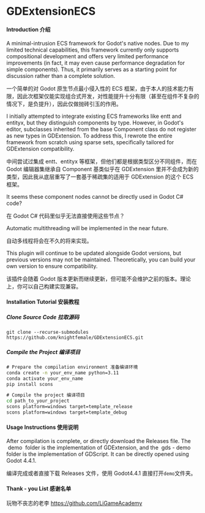 # GDExtensionECS

#### Introduction 介绍

A minimal-intrusion ECS framework for Godot's native nodes. Due to my limited technical capabilities, this framework currently only supports compositional development and offers very limited performance improvements (in fact, it may even cause performance degradation for simple components). Thus, it primarily serves as a starting point for discussion rather than a complete solution.

一个简单的对 Godot 原生节点最小侵入性的 ECS 框架，由于本人的技术能力有限，因此次框架仅能实现组合式开发，对性能提升十分有限（甚至在组件不复杂的情况下，是负提升），因此仅做抛砖引玉的作用。

I initially attempted to integrate existing ECS frameworks like entt and entityx, but they distinguish components by type. However, in Godot's editor, subclasses inherited from the base Component class do not register as new types in GDExtension. To address this, I rewrote the entire framework from scratch using sparse sets, specifically tailored for GDExtension compatibility.

中间尝试过集成 entt、entityx 等框架，但他们都是根据类型区分不同组件，而在 Godot 编辑器集继承自 Component 基类似乎在 GDExtension 里并不会成为新的类型，因此我从底层重写了一套基于稀疏集的适用于 GDExtension 的这个 ECS 框架。

It seems these component nodes cannot be directly used in Godot C# code?

在 Godot C# 代码里似乎无法直接使用这些节点？

Automatic multithreading will be implemented in the near future.

自动多线程将会在不久的将来实现。

This plugin will continue to be updated alongside Godot versions, but previous versions may not be maintained. Theoretically, you can build your own version to ensure compatibility.

该插件会随着 Godot 版本更新而继续更新，但可能不会维护之前的版本。理论上，你可以自己构建实现兼容。

#### Installation Tutorial 安装教程

##### Clone Source Code 拉取源码

```git bash
git clone --recurse-submodules https://github.com/knightfemale/GDExtensionECS.git
```

##### Compile the Project 编译项目

```cmd
# Prepare the compilation environment 准备编译环境
conda create -n your_env_name python=3.11
conda activate your_env_name
pip install scons

# Compile the project 编译项目
cd path_to_your_project
scons platform=windows target=template_release
scons platform=windows target=template_debug
```

#### Usage Instructions 使用说明

After compilation is complete, or directly download the Releases file. The  demo  folder is the implementation of GDExtension, and the  gds - demo  folder is the implementation of GDScript. It can be directly opened using Godot 4.4.1.

编译完成或者直接下载 Releases 文件，使用 Godot4.4.1 直接打开`demo`文件夹。

#### Thank - you List 感谢名单

玩物不丧志的老李
https://github.com/LiGameAcademy
